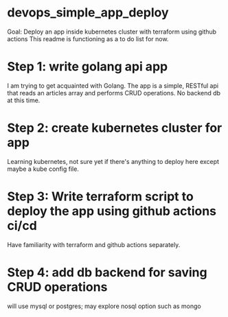 # devops_simple_app_deploy
Goal: Deploy an app inside kubernetes cluster with terraform using github actions
This readme is functioning as a to do list for now.

# Step 1: write golang api app 
I am trying to get acquainted with Golang. The app is a simple, RESTful api that reads an articles array and performs CRUD operations. No backend db at this time.

# Step 2: create kubernetes cluster for app
Learning kubernetes, not sure yet if there's anything to deploy here except maybe a kube config file.

# Step 3: Write terraform script to deploy the app using github actions ci/cd
Have familiarity with terraform and github actions separately.

# Step 4: add db backend for saving CRUD operations
will use mysql or postgres; 
may explore nosql option such as mongo
